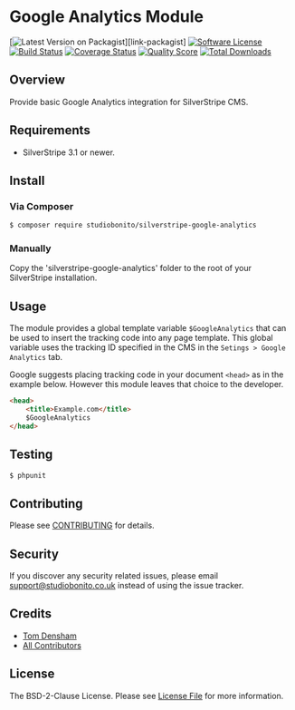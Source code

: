 # Google Analytics Module

[![Latest Version on Packagist][ico-version]][link-packagist]
[![Software License][ico-license]](LICENSE.md)
[![Build Status][ico-travis]][link-travis]
[![Coverage Status][ico-scrutinizer]][link-scrutinizer]
[![Quality Score][ico-code-quality]][link-code-quality]
[![Total Downloads][ico-downloads]][link-downloads]

## Overview

Provide basic Google Analytics integration for SilverStripe CMS.

## Requirements

- SilverStripe 3.1 or newer.

## Install

### Via Composer

``` bash
$ composer require studiobonito/silverstripe-google-analytics
```

### Manually

Copy the 'silverstripe-google-analytics' folder to the root of your SilverStripe installation.

## Usage

The module provides a global template variable `$GoogleAnalytics` that can be used to insert the tracking code into any
page template. This global variable uses the tracking ID specified in the CMS in the `Setings > Google Analytics` tab.

Google suggests placing tracking code in your document `<head>` as in the example below. However this module leaves that
choice to the developer.

``` html
<head>
    <title>Example.com</title>
    $GoogleAnalytics
</head>
```

## Testing

``` bash
$ phpunit
```

## Contributing

Please see [CONTRIBUTING](CONTRIBUTING.md) for details.

## Security

If you discover any security related issues, please email support@studiobonito.co.uk instead of using the issue tracker.

## Credits

- [Tom Densham][link-author]
- [All Contributors][link-contributors]

## License

The BSD-2-Clause License. Please see [License File](LICENSE.md) for more information.

[ico-version]: https://img.shields.io/github/release/studiobonito/silverstripe-google-analytics.svg?style=flat-square
[ico-license]: https://img.shields.io/badge/license-BSD-brightgreen.svg?style=flat-square
[ico-travis]: https://img.shields.io/travis/studiobonito/silverstripe-google-analytics/master.svg?style=flat-square
[ico-scrutinizer]: https://img.shields.io/scrutinizer/coverage/g/studiobonito/silverstripe-google-analytics.svg?style=flat-square
[ico-code-quality]: https://img.shields.io/scrutinizer/g/studiobonito/silverstripe-google-analytics.svg?style=flat-square
[ico-downloads]: https://img.shields.io/packagist/dt/studiobonito/silverstripe-google-analytics.svg?style=flat-square

[link-version]: https://packagist.org/packages/studiobonito/silverstripe-google-analytics
[link-travis]: https://travis-ci.org/studiobonito/silverstripe-google-analytics
[link-scrutinizer]: https://scrutinizer-ci.com/g/studiobonito/silverstripe-google-analytics/code-structure
[link-code-quality]: https://scrutinizer-ci.com/g/studiobonito/silverstripe-google-analytics
[link-downloads]: https://packagist.org/packages/studiobonito/silverstripe-google-analytics
[link-author]: https://github.com/nedmas
[link-contributors]: ../../contributors